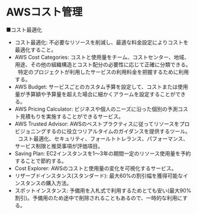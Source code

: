 # AWSコスト管理

■コスト最適化

- コスト最適化: 不必要なリソースを削減し、最適な料金設定によりコストを最適化すること。
- AWS Cost Categories: コストと使用量をチーム、コストセンター、地域、用途、その他の組織構造とコスト配分の必要性に応じて正確に分類できる。  
&nbsp;&nbsp;特定のプロジェクトが利用したサービスの利用料金を把握するために利用する。
- AWS Budget: サービスごとのカスタム予算を設定して、コストまたは使用量が予算額や予算量を超えた場合に細かくアラームを設定することができる。
- AWS Pricing Calculator: ビジネスや個人のニーズに沿った個別の予測コスト見積もりを実施することができるサービス。
- AWS Trusted Advisor: AWSのベストプラクティスに従ってリソースをプロビジョニングするのに役立つリアルタイムのガイダンスを提供するツール。  
&nbsp;&nbsp;コスト最適化、セキュリティ、フォールトトレランス、パフォーマンス、サービス制限と推奨事項が評価項目。
- Saving Plan: EC2インスタンスを1〜3年の期間一定のリソース使用量を予約することで節約する。
- Cost Explorer: AWSのコストと使用量の変化を可視化するサービス。
- リザーブドインスタンス(スタンダード): 最大60%の割引幅を獲得可能なインスタンスの購入方法。
- スポットインスタンス: 予備用を入札式で利用するためとても安い(最大90%割引)。予備用のため途中で削除されることもあるので、一時的な利用にする。

